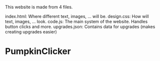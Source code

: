This website is made from 4 files.

index.html: Where different text, images, ... will be.
design.css: How will text, images, ... look.
code.js: The main system of the website. Handles button clicks and more.
upgrades.json: Contains data for upgrades (makes creating upgrades easier)

# PumpkinClicker
